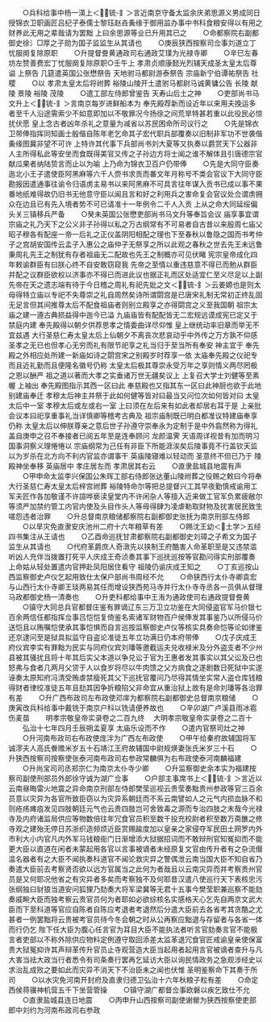 <!-- { "loadSidebar": true } -->
　　○兵科给事中杨一渶上＜锍-釒＞言近南京守备太监余庆弟思源义男成同日授锦衣卫职画匠吕纪子泰儒士黎珏赵垚夤缘于御用监办事中书科食粮安得以有用之财养此无用之辈哉请为罢黜  上曰余思源等业已升用其已之
　　○命都察院右副都御史徐氵□厚之子勋为国子监监生从其请也
　　○庚辰狭西按察司佥事刘道立丁忧服阕复除原职
　　○升提督誊黄通政司右通政艾璞为光禄寺卿
　　○辛巳左春坊左赞善费宏丁忧服阕复除原职○壬午上  孝肃贞顺康懿光烈辅天成圣太皇太后尊谥  上祭告  几筵遣英国公张懋祭告  天地驸马都尉游泰祭告  宗庙新宁伯谭祐祭告  社稷
　　○以  孝肃太皇太后将祔葬  裕陵山陵开土遣驸马都尉马诚黄镛公告  长陵  献陵  景陵  裕陵  茂陵
　　○遣工部左侍郎曾鉴告  天寿山后土之神
　　○吏部尚书马文升上＜锍-釒＞言南京每岁进鲜船本为  奉先殿荐新而设近年以来用夫挽运多者至千人沿途需索少不如意即加以不敬罪况今扬徐之间荒旱特甚若重以此役民必惊扰伏愿  皇上念古者凶年杀礼之意量为减省以苏民困命所司议行之
　　○先是锦衣卫带俸指挥同知画士殷偕自陈年老乞命其子宏代职兵部覆奏以旧制非军功不世袭偕夤缘图冀非望不可许  上特许其代事下兵部尚书刘大夏等又执奏以爵赏天下公器非人主所得私此等安坐而食既得美官又传之子孙边方将士闻之谁不解体且引唐德宗官献瓜果者纳陆贽言而止以为喻  上乃命为锦衣卫百户仍带俸
　　○先是大同守臣奏迤北小王子遣使臣阿黑麻等六千人赍书求贡而番文年月称号不类会官议下大同守臣勘报因遣通事往谕令归语虏主易书以来阿黑麻不可具言往年谋入贡书已成以事不果番地纸难得故仍旧书无他意守臣以闻且言和好之利用兵之害命复会官议处佥谓虏拥众在边且已有先入境者势不可已请准十一年例令二千人入贡  上从之命大同延绥偏头关三镇移兵严备
　　○癸未英国公张懋吏部尚书马文升等奉旨会议  庙享事宜谓  宗庙之礼乃天下之公义非子孙得以私之万古纲常有不可易者自古昔以来殷周七庙父昭子穆各有配座一帝一后礼之正仪盖阴阳相配之理也下至春秋以鲁隐之国而书考仲子之宫胡安国传云孟子入惠公之庙仲子无祭享之所以此观之春秋之世去先王未远鲁秉周礼先王之制犹有存者祖庙无二配故也先王之制概亦可见伏睹  宪宗皇帝成化四年敕谕群臣有曰朕心终不自安敢窃窥我  先帝之至情以重违慈意不得已而勉从群臣并配之议群臣欲权以济事亦不得已而进此议也据正礼而区处适宜仁至义尽足以上副  先帝在天之遗志端有待于今日稽之周礼有祀先妣之文＜锍-釒＞云姜嫄也是则太母得特立庙以专祀不失尊崇之礼自周然矣诗所谓閟宫是已唐宋礼制无常初正终乱固无足言但其间推尊太后不配食祖庙者则别立殿享之亦得閟宫之义至我国朝  祖宗太庙之建一遵古典损益得中迤今已溢  九庙庙皆有配配皆无二宏规远谟成宪已定又于禁庭内建  奉先殿得以朝夕供荐思孝之情委曲详尽仰惟  皇上继统动率旧章而举无不宜兹遇  大行圣慈仁寿太皇太后上仙朝夕不离丧次悲哀动乎中外传之万方孰不仰感  圣孝之无已也但孝心无穷而礼有限节祀享之礼当归于至当所有奉安  神主宜于  奉先殿之外相应处所建一新庙如诗之閟宫宋之别殿岁时荐享一依  太庙奉先殿之仪祀专而且近礼勤而且便隆名徽号仍称  太皇太后极其尊崇永受万年之享则情义两尽罔极之恩以酬严  祖之道以著而大孝之实垂诸万世无疆矣议上  上复召大学士刘健等至素幄  上袖出  奉先殿图指示其西一区曰此  奉慈殿也又指其东一区曰此神厨也欲于此地别建庙奉迁  孝穆太后神主并祭于此如何健等皆对曰最当又问位次如何皆对曰  太皇太后中一室  孝穆太后或左或右一室  上曰须在左后来有如此者却居右耳于是  上亲批会议本曰祀享重事礼当详慎卿等稽考古典及  祖宗庙制既已明白都准议特建庙奉享仍称  太皇太后以伸朕尊亲之意后世子孙遵守崇奉永为定制于是中外翕然称为得礼盖自庚申之召不奉接者已阅五年至是连奉顾问  龙颜温霁  天语周详视昔有加而明习国事洞察义理惓惓以  宗庙纲常为己任有非臣下所能涯涘矣后陵事竟不行盖钦天监以为岁杀在北方向不利内官监亦谓事干  英庙陵寝难以轻动而  圣意终不但已乃于  陵殿神坐奉移  英庙居中  孝庄居左而  孝肃居其右云
　　○直隶盐城县地震有声
　　○甲申命太监李兴保国公朱晖工部右侍郎张达董山陵祔葬之役赐之敕曰今将奉  大行圣慈仁寿太皇太后梓宫祔葬  裕陵特命尔等把总提督兴工其早夜勤慎戒谕用工军夫匠作各加敬谨不许諠哗亵渎皇堂内不许闲杂人等擅入近来做工官军负累疲敝尔等须严加禁约管工内官内使及头目作头人等毋得肆为凌虐勒取财物及扰害居民致生嗟怨违者治罪
　　○升总督南京粮储都察院右副都御史张抚为南京刑部左侍郎
　　○以旱灾免直隶安庆池州二府十六年粮草有差
　　○赐沈王幼＜土学＞五经四书集注从王请也
　　○乙酉命巡抚甘肃都察院右副都御史刘璋之子希文为国子监生从其请也
　　○代府革爵庶人奇潡先以挟制王府酷害人命革职至是又违禁滥听凶人充伴当拨置打死平人庆成王奇浈奏其事下巡抚巡按等官勘问得实刑部覆奏  上命姑从轻处置遣内官押赴凤阳居住看守  祖陵仍谕庆成王知之
　　○丁亥巡按山西监察御史卢仪乞起用致仕太保户部尚书周经不允
　　○命狭西行太仆寺卿袁宏与山西行太仆寺卿王琰两易其任而增设狭西苑马寺并行太仆寺寺丞各一员俱从督理马政都御史杨一清奏也
　　○升吏科都给事中王洧为通政使司右通政提督誊黄
　　○镇守大同总兵官都督庄鉴有罪谪辽东三万卫立功鉴在大同侵盗官军马价银七百余两信任都指挥佥事吕恺恺复倚鉴名索诸军财物百户侯俸发其事鉴乃以所侵马价送恺且以贿嘱恺使承其事恺惧而自言巡按监察御史卢仪等核实具奏命恺等论如律鉴还京逮问至是狱具拟监守自盗论准徒五年立功满日仍本府带俸
　　○戊子庆成王府仪宾李实有罪黜为民实与同府仪宾刘璠等邀截运夫兑收禄米及分外盗支者不少州县被其骚扰且将十年其后实父本道以争兑讼于官为王惠者发其事实以其父讼及已也怒弗与食者几两月父贷于人以食岁将尽以牛肉馈之父方病食之遂剧数日死狱中实遂诬奏太原知府冯清受贿虐禁瘦死其父下巡抚官覆问乃尽得其情坐实常人盗仓库钱粮得财者律绞准徒五年且劾其因争折粮陷父非命宜从重治狱上故有是命刘璠等各治罪有差
　　○升广西布政司左布政使邓庠为都察院右副都御史总督南京粮储
　　○庚寅改兵科给事中戴铣于南京户科以铣请便养故也
　　○辛卯湖广卢溪县雨冰雹伤麦苗
　　明孝宗敬皇帝实录卷之二百九终
　大明孝宗敬皇帝实录卷之二百十
　　弘治十七年四月壬辰朔孟夏享  太庙乐设而不作
　　○遣内官祭司灶之神
　　○升河南布政司右布政使庞泮为广西左布政使
　　○甲午给秦府故辅国将军诚漻夫人高氏餋赡米岁五十石靖江王府故辅国中尉规煐妻张氏米岁三十石
　　○升狭西按察司按察使张泰河南布政司右参政常麟俱为右布政使泰河南麟福建
　　○升尚宝司司丞郑宗仁为南京太仆寺少卿
　　○升监察御史余本实为福建按察司副使刑部员外郎徐守诚为湖广佥事
　　○户部主事席书上＜锍-釒＞言近以云南昼晦雷火地震之异命南京刑部左侍郎樊莹巡视云贵莹奏黜贵州参政等官三百余员意以灾异为各官所致臣窃以为灾异系朝廷而不系云南譬如人之元气内损血脉不和则疮疡瘫疽发见四肢朝廷元气也云贵四肢岂可舍致毒之源而专治四肢之末哉今光禄寺及内府诸监局供应等物数倍往年冗食官员积至数千投充校尉者积至数万斋醮之修寺观之建殆无停日苏浙织造频烦近臣赏赐踰度加以皇亲之家侵夺军民田土网罗内外市利大小内官凡内外军马钱粮衙门日渐增添大狱据招词而不敢辩刑官知冤抑而不能更大臣以直道在闲者未蒙起用各官以言事被谪者未经原复文官由传升者有之杂流僣滥名器者有之大臣不闻执奏科道官不闻论救灾异之警偶泄云南当国大臣不知自省乃奏遣大臣前去考察贤否欲以远方官属当之此何为者哉且以云南灾异而并考察贵州官员是又何耶况他省之有灾异者多矣而考察独不及何耶昔汉遣八使巡行天下表核忠污张纲独曰豺狼当道安问狐狸乃劾奏大将军梁冀等无君十五事今樊莹职兼巡察不能劾奏戚畹大臣而独考察云贵官员何为者耶如必欲综核名实感格天心乞先自两京文武大臣而下至科道等官应自陈者自陈应考退者考退然后分遣大臣前去各省考其贪酷之尤甚者一例罢黜将云贵被考官员待今冬会朝之时从公再察应黜退与存留者与各省一体而行仍乞  陛下任大臣为腹心任言官为耳目大臣不能执法者听言官劾奏言官不能极言者吏部以不称外除供应物料定例遵守取回添差太监革退冗食官匠戒谕皇亲使保富贵大狱冤抑许其声辩革传升官员止寺观营造大臣当起用者起用言官被谪者查升与凡大害当祛大政当行者悉令有司条奏行罢再乞延访大臣以询民情政务之急观涉经史以求治乱成败之要如此而灾异不消天下不治臣未之闻也伏惟  圣明鉴察命下其奏于所司
　　○以水灾免河南开封府及直隶归德卫弘治十六年秋粮子粒有差
　　○命定西侯蒋骥神机营五千下坐营管操
　　○镇守湖广都督佥事欧磐以疾乞致仕不允
　　○直隶盐城县连日地震
　　○丙申升山西按察司副使谢罃为狭西按察使吏部郎中刘约为河南布政司右参政
